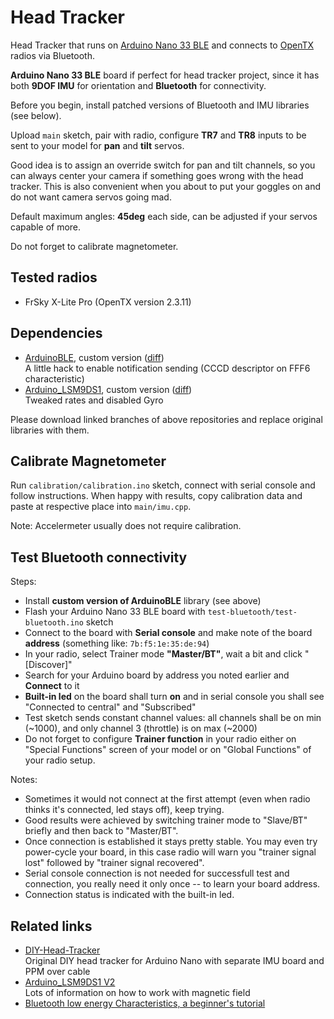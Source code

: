 # Head Tracker
Head Tracker that runs on [Arduino Nano 33 BLE](https://store.arduino.cc/arduino-nano-33-ble) and connects to [OpenTX](https://github.com/opentx/opentx) radios via Bluetooth.

**Arduino Nano 33 BLE** board if perfect for head tracker project, since it has both **9DOF IMU** for orientation and **Bluetooth** for connectivity.

Before you begin, install patched versions of Bluetooth and IMU libraries (see below).

Upload `main` sketch, pair with radio, configure **TR7** and **TR8** inputs to be sent to your model for **pan** and **tilt** servos.

Good idea is to assign an override switch for pan and tilt channels, so you can always center your camera if something goes wrong with the head tracker. This is also convenient when you about to put your goggles on and do not want camera servos going mad.

Default maximum angles: **45deg** each side, can be adjusted if your servos capable of more.

Do not forget to calibrate magnetometer.

## Tested radios
- FrSky X-Lite Pro (OpenTX version 2.3.11)

## Dependencies
- [ArduinoBLE](https://github.com/ysoldak/ArduinoBLE/tree/cccd_hack), custom version ([diff](https://github.com/ysoldak/ArduinoBLE/compare/master...ysoldak:cccd_hack))  
  A little hack to enable notification sending (CCCD descriptor on FFF6 characteristic)  
- [Arduino_LSM9DS1](https://github.com/ysoldak/Arduino_LSM9DS1/tree/head_tracker_settings), custom version ([diff](https://github.com/ysoldak/Arduino_LSM9DS1/compare/master...ysoldak:head_tracker_settings))  
  Tweaked rates and disabled Gyro

Please download linked branches of above repositories and replace original libraries with them.

## Calibrate Magnetometer
Run `calibration/calibration.ino` sketch, connect with serial console and follow instructions.
When happy with results, copy calibration data and paste at respective place into `main/imu.cpp`.

Note: Accelermeter usually does not require calibration.

## Test Bluetooth connectivity
Steps:
- Install **custom version of ArduinoBLE** library (see above)
- Flash your Arduino Nano 33 BLE board with `test-bluetooth/test-bluetooth.ino` sketch
- Connect to the board with **Serial console** and make note of the board **address** (something like: `7b:f5:1e:35:de:94`)
- In your radio, select Trainer mode **"Master/BT"**, wait a bit and click "[Discover]"
- Search for your Arduino board by address you noted earlier and **Connect** to it
- **Built-in led** on the board shall turn **on** and in serial console you shall see "Connected to central" and "Subscribed"
- Test sketch sends constant channel values: all channels shall be on min (~1000), and only channel 3 (throttle) is on max (~2000)
- Do not forget to configure **Trainer function** in your radio either on "Special Functions" screen of your model or on "Global Functions" of your radio setup.

Notes:
- Sometimes it would not connect at the first attempt (even when radio thinks it's connected, led stays off), keep trying.
- Good results were achieved by switching trainer mode to "Slave/BT" briefly and then back to "Master/BT".
- Once connection is established it stays pretty stable. You may even try power-cycle your board, in this case radio will warn you "trainer signal lost" followed by "trainer signal recovered".
- Serial console connection is not needed for successfull test and connection, you really need it only once -- to learn your board address.
- Connection status is indicated with the built-in led.

## Related links
- [DIY-Head-Tracker](https://github.com/kniuk/DIY-Head-Tracker)  
  Original DIY head tracker for Arduino Nano with separate IMU board and PPM over cable
- [Arduino_LSM9DS1 V2](https://github.com/FemmeVerbeek/Arduino_LSM9DS1)  
  Lots of information on how to work with magnetic field
- [Bluetooth low energy Characteristics, a beginner's tutorial](https://devzone.nordicsemi.com/nordic/short-range-guides/b/bluetooth-low-energy/posts/ble-characteristics-a-beginners-tutorial)
